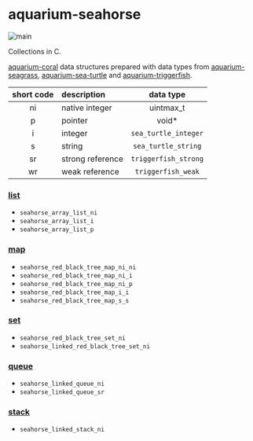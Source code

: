 # aquarium-seahorse

![main](https://github.com/pretore/aquarium-seahorse/actions/workflows/cmake.yml/badge.svg?branch=main)

Collections in C.

[aquarium-coral](https://github.com/pretore/aquarium-coral) data structures
prepared with data types from 
[aquarium-seagrass](https://github.com/pretore/aquarium-seagrass),
[aquarium-sea-turtle](https://github.com/pretore/aquarium-sea-turtle) and
[aquarium-triggerfish](https://github.com/pretore/aquarium-triggerfish).

| short code | description       |       data type        |
|:----------:|:------------------|:----------------------:|
|     ni     | native integer    |       uintmax_t        |
|     p      | pointer           |         void*          |
|     i      | integer           | ``sea_turtle_integer`` |
|     s      | string            | ``sea_turtle_string``  |
|     sr     | strong reference  | ``triggerfish_strong`` |
|     wr     | weak reference    |  ``triggerfish_weak``  |

### [list](https://en.wikipedia.org/wiki/List_(abstract_data_type))

- ``seahorse_array_list_ni``
- ``seahorse_array_list_i``
- ``seahorse_array_list_p``

### [map](https://en.wikipedia.org/wiki/Associative_array)

- ``seahorse_red_black_tree_map_ni_ni``
- ``seahorse_red_black_tree_map_ni_i``
- ``seahorse_red_black_tree_map_ni_p``
- ``seahorse_red_black_tree_map_i_i``
- ``seahorse_red_black_tree_map_s_s``

### [set](https://en.wikipedia.org/wiki/Set_(abstract_data_type))

- ``seahorse_red_black_tree_set_ni``
- ``seahorse_linked_red_black_tree_set_ni``

### [queue](https://en.wikipedia.org/wiki/Queue_(abstract_data_type))

- ``seahorse_linked_queue_ni``
- ``seahorse_linked_queue_sr``

### [stack](https://en.wikipedia.org/wiki/Stack_(abstract_data_type))

- ``seahorse_linked_stack_ni``
